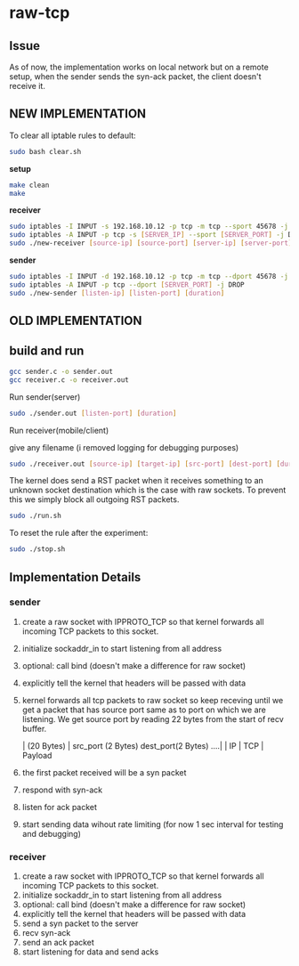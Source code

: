 # raw-tcp

## Issue

As of now, the implementation works on local network but on a remote setup, when the sender sends the syn-ack packet, the client doesn't receive it.

## NEW IMPLEMENTATION

To clear all iptable rules to default:
```bash
sudo bash clear.sh
```

**setup**
```bash
make clean
make
```

**receiver**
```bash
sudo iptables -I INPUT -s 192.168.10.12 -p tcp -m tcp --sport 45678 -j DROP
sudo iptables -A INPUT -p tcp -s [SERVER_IP] --sport [SERVER_PORT] -j DROP
sudo ./new-receiver [source-ip] [source-port] [server-ip] [server-port] [duration] [filename]
```

**sender**
```bash
sudo iptables -I INPUT -d 192.168.10.12 -p tcp -m tcp --dport 45678 -j DROP
sudo iptables -A INPUT -p tcp --dport [SERVER_PORT] -j DROP
sudo ./new-sender [listen-ip] [listen-port] [duration]
```


## OLD IMPLEMENTATION

## build and run

```bash
gcc sender.c -o sender.out
gcc receiver.c -o receiver.out
```

Run sender(server)

```bash
sudo ./sender.out [listen-port] [duration]
```

Run receiver(mobile/client)

give any filename (i removed logging for debugging purposes)
```bash
sudo ./receiver.out [source-ip] [target-ip] [src-port] [dest-port] [duration] [filename]
```

The kernel does send a RST packet when it receives something to an
unknown socket destination which is the case with raw sockets. To
prevent this we simply block all outgoing RST packets.

```bash
sudo ./run.sh
```

To reset the rule after the experiment:

```bash
sudo ./stop.sh
```

## Implementation Details

### sender
1. create a raw socket with IPPROTO_TCP so that kernel forwards all incoming TCP packets to this socket.
2. initialize sockaddr_in to start listening from all address
3. optional: call bind (doesn't make a difference for raw socket)
4. explicitly tell the kernel that headers will be passed with data
5. kernel forwards all tcp packets to raw socket so keep receving until we get a packet that has source port
    same as to port on which we are listening. We get source port by reading 22 bytes from the start of recv buffer.

    |  (20 Bytes) | src_port (2 Bytes) dest_port(2 Bytes) ....|
    |   IP        |   TCP                                     |  Payload

6. the first packet received will be a syn packet
7. respond with syn-ack
8. listen for ack packet
9. start sending data wihout rate limiting (for now 1 sec interval for testing and debugging)

### receiver
1. create a raw socket with IPPROTO_TCP so that kernel forwards all incoming TCP packets to this socket.
2. initialize sockaddr_in to start listening from all address
3. optional: call bind (doesn't make a difference for raw socket)
4. explicitly tell the kernel that headers will be passed with data
6. send a syn packet to the server
7. recv syn-ack
8. send an ack packet
9. start listening for data and send acks

